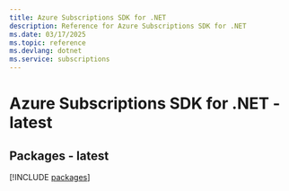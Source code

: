 ```yaml
---
title: Azure Subscriptions SDK for .NET
description: Reference for Azure Subscriptions SDK for .NET
ms.date: 03/17/2025
ms.topic: reference
ms.devlang: dotnet
ms.service: subscriptions
---
```

# Azure Subscriptions SDK for .NET - latest
## Packages - latest
[!INCLUDE [packages](subscriptions-index.md)]
